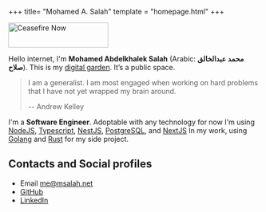+++
title= "Mohamed A. Salah"
template = "homepage.html"
+++

<a href="https://techforpalestine.org/learn-more"><img src="https://badge.techforpalestine.org/default" alt="Ceasefire Now" width="200" height="50"></a>

Hello internet, I'm **Mohamed Abdelkhalek Salah** (Arabic: **محمد عبدالخالق صلاح**). This is my  [digital garden](https://github.com/MaggieAppleton/digital-gardeners). It’s a public space.

> I am a generalist. I am most engaged when working on hard problems that I have not yet wrapped my brain around.
>
> -- Andrew Kelley

I'm a **Software Engineer**. Adoptable with any technology for now I'm using [NodeJS](https://nodejs.org/), [Typescript](https://www.typescriptlang.org/), [NestJS](https://nestjs.com/), [PostgreSQL](https://www.postgresql.org/), and [NextJS](https://nextjs.org/) In my work, using [Golang](https://go.dev/) and [Rust](https://www.rust-lang.org/) for my side project.

## Contacts and Social profiles

- Email [me@msalah.net](mailto:me@msalah.net)
- [GitHub](https://www.github.com/m4salah)
- [LinkedIn](https://www.linkedin.com/in/mohamed-a-salah)

